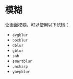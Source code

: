 # 模糊

让画面模糊，可以使用以下滤镜：

* `avgblur`
* `boxblur`
* `dblur`
* `gblur`
* `sab`
* `smartblur`
* `unsharp`
* `yaepblur`

